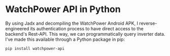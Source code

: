 # WatchPower API in Python

By using Jadx and decompiling the WatchPower Android APK, I reverse-engineered its authentication process to have direct access to the backend's Rest-API. This way, we can programmatically query inverter data. I've made this available through a Python package in pip:

```shell
pip install watchpower-api
```
